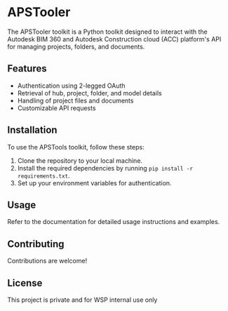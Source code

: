 # APSTooler

The APSTooler toolkit is a Python toolkit designed to interact with the Autodesk BIM 360 and Autodesk Construction cloud (ACC) platform's API for managing projects, folders, and documents.

## Features

- Authentication using 2-legged OAuth
- Retrieval of hub, project, folder, and model details
- Handling of project files and documents
- Customizable API requests

## Installation

To use the APSTools toolkit, follow these steps:

1. Clone the repository to your local machine.
2. Install the required dependencies by running `pip install -r requirements.txt`.
3. Set up your environment variables for authentication.

## Usage

Refer to the documentation for detailed usage instructions and examples.

## Contributing

Contributions are welcome!

## License

This project is private and for WSP internal use only
